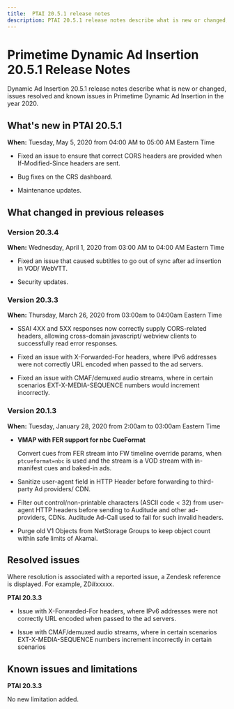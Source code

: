 ```yaml
---
title:  PTAI 20.5.1 release notes
description: PTAI 20.5.1 release notes describe what is new or changed, the resolved and known issues in Primetime Dynamic Ad Insertion in the year 2020.
---
```


# Primetime Dynamic Ad Insertion 20.5.1 Release Notes

Dynamic Ad Insertion 20.5.1 release notes describe what is new or changed, issues resolved and known issues in Primetime Dynamic Ad Insertion in the year 2020.

## What's new in PTAI 20.5.1

**When:** Tuesday, May 5, 2020 from 04:00 AM to 05:00 AM Eastern Time

* Fixed an issue to ensure that correct CORS headers are provided when If-Modified-Since headers are sent.

* Bug fixes on the CRS dashboard.

* Maintenance updates.

## What changed in previous releases

### Version 20.3.4

**When:** Wednesday, April 1, 2020 from 03:00 AM to 04:00 AM Eastern Time

* Fixed an issue that caused subtitles to go out of sync after ad insertion in VOD/ WebVTT.

* Security updates.

### Version 20.3.3

**When:** Thursday, March 26, 2020 from 03:00am to 04:00am Eastern Time

* SSAI 4XX and 5XX responses now correctly supply CORS-related headers, allowing cross-domain javascript/ webview clients to successfully read error responses.

* Fixed an issue with X-Forwarded-For headers, where IPv6 addresses were not correctly URL encoded when passed to the ad servers.

* Fixed an issue with CMAF/demuxed audio streams, where in certain scenarios EXT-X-MEDIA-SEQUENCE numbers would increment incorrectly.

### Version 20.1.3

**When:** Tuesday, January 28, 2020 from 2:00am to 03:00am Eastern Time

* **VMAP with FER support for nbc CueFormat**

  Convert cues from FER stream into FW timeline override params, when `ptcueformat=nbc` is used and the stream is a VOD stream with in-manifest cues and baked-in ads.

* Sanitize user-agent field in HTTP Header before forwarding to third-party Ad providers/ CDN.

* Filter out control/non-printable characters (ASCII code < 32) from user-agent HTTP headers before sending to Auditude and other ad-providers, CDNs. Auditude Ad-Call used to fail for such invalid headers.

* Purge old V1 Objects from NetStorage Groups to keep object count within safe limits of Akamai.

## Resolved issues

Where resolution is associated with a reported issue, a Zendesk reference is displayed. For example, ZD#xxxxx.

**PTAI 20.3.3**

* Issue with X-Forwarded-For headers, where IPv6 addresses were not correctly URL encoded when passed to the ad servers.

* Issue with CMAF/demuxed audio streams, where in certain scenarios EXT-X-MEDIA-SEQUENCE numbers increment incorrectly in certain scenarios

## Known issues and limitations

**PTAI 20.3.3**

No new limitation added.
